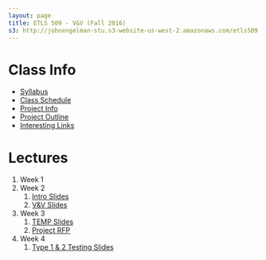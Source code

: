 ```yaml
---
layout: page
title: ETLS 509 - V&V (Fall 2016)
s3: http://johnengelman-stu.s3-website-us-west-2.amazonaws.com/etls509
---
```


# Class Info

* [Syllabus](syllabus.html)
* [Class Schedule](schedule.html)
* [Project Info](project.html)
* [Project Outline](project_outline.html)
* [Interesting Links](links.html)

# Lectures

1. Week 1
1. Week 2
   1. [Intro Slides](files/01_Intro.pdf)
   1. [V&V Slides](files/02_V&V.pdf)
1. Week 3
   1. [TEMP Slides](files/03_TEMP.pdf)
   1. [Project RFP](https://docs.google.com/document/d/1GC8MtJnaP-8ttz4J6Jjo1EVsRFNUT2mHlaLvcs_laUc/edit?usp=sharing)
1. Week 4
   1. [Type 1 & 2 Testing Slides](files/04_TEST_1_2.pdf)

